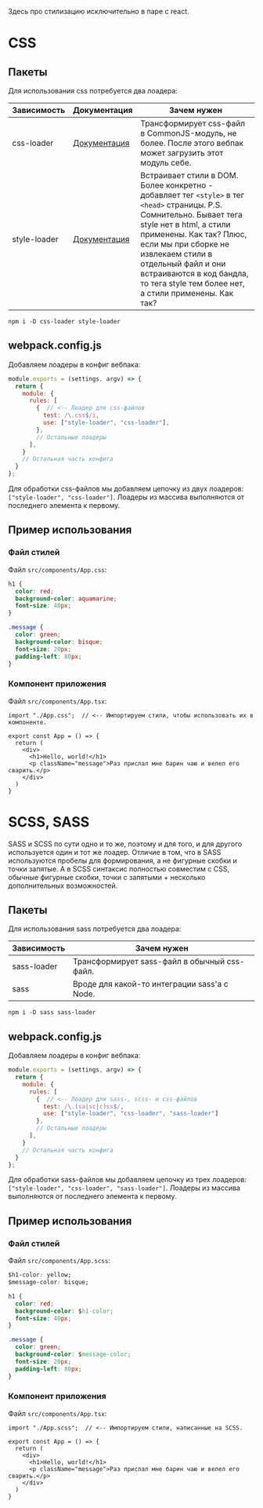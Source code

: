 Здесь про стилизацию исключительно в паре с react.

# CSS

## Пакеты

Для использования css потребуется два лоадера:

| Зависимость  | Документация                                                 | Зачем нужен                                                  |
| ------------ | ------------------------------------------------------------ | ------------------------------------------------------------ |
| css-loader   | [Документация](https://webpack.js.org/loaders/css-loader/)   | Трансформирует css-файл в CommonJS-модуль, не более. После этого вебпак может загрузить этот модуль себе. |
| style-loader | [Документация](https://webpack.js.org/loaders/style-loader/) | Встраивает стили в DOM. Более конкретно - добавляет тег `<style>` в тег `<head>` страницы. P.S. Сомнительно. Бывает тега style нет в html, а стили применены. Как так? Плюс, если мы при сборке не извлекаем стили в отдельный файл и они встраиваются в код бандла, то тега style тем более нет, а стили применены. Как так? |

```
npm i -D css-loader style-loader
```

## webpack.config.js

Добавляем лоадеры в конфиг вебпака:

```javascript
module.exports = (settings, argv) => {
  return {
    module: {
      rules: [
        {  // <-- Лоадер для css-файлов
          test: /\.css$/i,
          use: ["style-loader", "css-loader"],
        },
        // Остальные лоадеры
      ],
    }
    // Остальная часть конфига
  }
};
```

Для обработки css-файлов мы добавляем цепочку из двух лоадеров: `["style-loader", "css-loader"]`. Лоадеры из массива выполняются от последнего элемента к первому.

## Пример использования

### Файл стилей

Файл `src/components/App.css`:

```css
h1 {
  color: red;
  background-color: aquamarine;
  font-size: 40px;
}

.message {
  color: green;
  background-color: bisque;
  font-size: 20px;
  padding-left: 80px;
}
```

### Компонент приложения

Файл `src/components/App.tsx`:

```react
import "./App.css";  // <-- Импортируем стили, чтобы использовать их в компоненте.

export const App = () => {
  return (
    <div>
      <h1>Hello, world!</h1>
      <p className="message">Раз прислал мне барин чаю и велел его сварить.</p>
    </div>
  )
}
```

# SCSS, SASS

SASS и SCSS по сути одно и то же, поэтому и для того, и для другого используется один и тот же лоадер. Отличие в том, что в SASS используются пробелы для формирования, а не фигурные скобки и точки запятые. А в SCSS синтаксис полностью совместим с CSS, обычные фигурные скобки, точки с запятыми + несколько дополнительных возможностей.

## Пакеты

Для использования sass потребуется два лоадера:

| Зависимость | Зачем нужен                                  |
| ----------- | -------------------------------------------- |
| sass-loader | Трансформирует sass-файл в обычный css-файл. |
| sass        | Вроде для какой-то интеграции sass'а с Node. |

```
npm i -D sass sass-loader
```

## webpack.config.js

Добавляем лоадеры в конфиг вебпака:

```javascript
module.exports = (settings, argv) => {
  return {
    module: {
      rules: [
        {  // <-- Лоадер для sass-, scss- и css-файлов
          test: /\.(sa|sc|c)ss$/,
          use: ["style-loader", "css-loader", "sass-loader"]
        },
        // Остальные лоадеры
      ],
    }
    // Остальная часть конфига
  }
};
```

Для обработки sass-файлов мы добавляем цепочку из трех лоадеров: `["style-loader", "css-loader", "sass-loader"]`. Лоадеры из массива выполняются от последнего элемента к первому.

## Пример использования

### Файл стилей

Файл `src/components/App.scss`:

```css
$h1-color: yellow;
$message-color: bisque;

h1 {
  color: red;
  background-color: $h1-color;
  font-size: 40px;
}

.message {
  color: green;
  background-color: $message-color;
  font-size: 20px;
  padding-left: 80px;
}
```

### Компонент приложения

Файл `src/components/App.tsx`:

```react
import "./App.scss";  // <-- Импортируем стили, написанные на SCSS.

export const App = () => {
  return (
    <div>
      <h1>Hello, world!</h1>
      <p className="message">Раз прислал мне барин чаю и велел его сварить.</p>
    </div>
  )
}
```